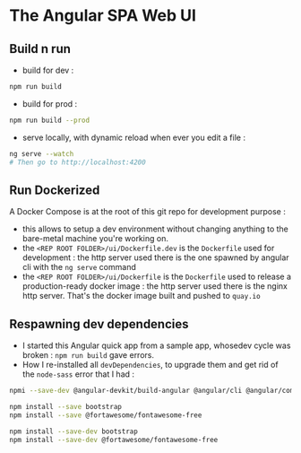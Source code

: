 # The Angular SPA Web UI

## Build n run

* build for dev :

```bash
npm run build
```

* build for prod :

```bash
npm run build --prod
```

* serve locally, with dynamic reload when ever you edit a file :

```bash
ng serve --watch
# Then go to http://localhost:4200
```

## Run Dockerized

A Docker Compose is at the root of this git repo for development purpose :

* this allows to setup a dev environment without changing anything to the bare-metal machine you're working on.
* the `<REP ROOT FOLDER>/ui/Dockerfile.dev` is the `Dockerfile` used for development : the http server used there is the one spawned by angular cli with the `ng serve` command
* the `<REP ROOT FOLDER>/ui/Dockerfile` is the `Dockerfile` used to release a production-ready docker image : the http server used there is the nginx http server. That's the docker image built and pushed to `quay.io`

## Respawning dev dependencies

* I started this Angular quick app from a sample app, whosedev cycle was broken : `npm run build` gave errors.
* How I re-installed all `devDependencies`, to upgrade them and get rid of the `node-sass` error that I had :

```bash
npmi --save-dev @angular-devkit/build-angular @angular/cli @angular/compiler-cli @angular/language-service @types/node @types/jasmine @types/jasminewd2 codelyzer  jasmine-core jasmine-spec-reporter karma karma-chrome-launcher karma-coverage-istanbul-reporter karma-jasmine karma-jasmine-html-reporter protractor ts-node tslint typescript

npm install --save bootstrap
npm install --save @fortawesome/fontawesome-free

npm install --save-dev bootstrap
npm install --save-dev @fortawesome/fontawesome-free
```
